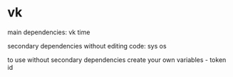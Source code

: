 # vk

main dependencies: 
vk time 

secondary dependencies without editing code:
sys os

to use without secondary dependencies create your own variables - token id
